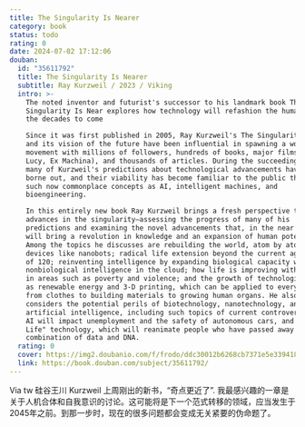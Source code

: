 ```yaml
---
title: The Singularity Is Nearer
category: book
status: todo
rating: 0
date: 2024-07-02 17:12:06
douban:
  id: "35611792"
  title: The Singularity Is Nearer
  subtitle: Ray Kurzweil / 2023 / Viking
  intro: >-
    The noted inventor and futurist's successor to his landmark book The
    Singularity Is Near explores how technology will refashion the human race in
    the decades to come

    Since it was first published in 2005, Ray Kurzweil's The Singularity Is Near
    and its vision of the future have been influential in spawning a worldwide
    movement with millions of followers, hundreds of books, major films (Her,
    Lucy, Ex Machina), and thousands of articles. During the succeeding decade
    many of Kurzweil's predictions about technological advancements have been
    borne out, and their viability has become familiar to the public through
    such now commonplace concepts as AI, intelligent machines, and
    bioengineering.

    In this entirely new book Ray Kurzweil brings a fresh perspective to
    advances in the singularity—assessing the progress of many of his
    predictions and examining the novel advancements that, in the near future,
    will bring a revolution in knowledge and an expansion of human potential.
    Among the topics he discusses are rebuilding the world, atom by atom with
    devices like nanobots; radical life extension beyond the current age limit
    of 120; reinventing intelligence by expanding biological capacity with
    nonbiological intelligence in the cloud; how life is improving with declines
    in areas such as poverty and violence; and the growth of technologies such
    as renewable energy and 3-D printing, which can be applied to everything
    from clothes to building materials to growing human organs. He also
    considers the potential perils of biotechnology, nanotechnology, and
    artificial intelligence, including such topics of current controversy as how
    AI will impact unemployment and the safety of autonomous cars, and "After
    Life" technology, which will reanimate people who have passed away through a
    combination of data and DNA.
  rating: 0
  cover: https://img2.doubanio.com/f/frodo/ddc30012b6268cb7371e5e339418018e5fef5e06/pics/subject/book_large.jpg
  link: https://book.douban.com/subject/35611792/
---
```


Via tw 硅谷王川 Kurzweil 上周刚出的新书，“奇点更近了”. 我最感兴趣的一章是关于人机合体和自我意识的讨论。这可能将是下一个范式转移的领域，应当发生于 2045年之前。到那一步时，现在的很多问题都会变成无关紧要的伪命题了。